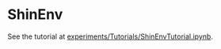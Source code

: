 # ShinEnv

See the tutorial at [experiments/Tutorials/ShinEnvTutorial.ipynb](../../experiments/Tutorials/ShinEnvTutorial.ipynb).